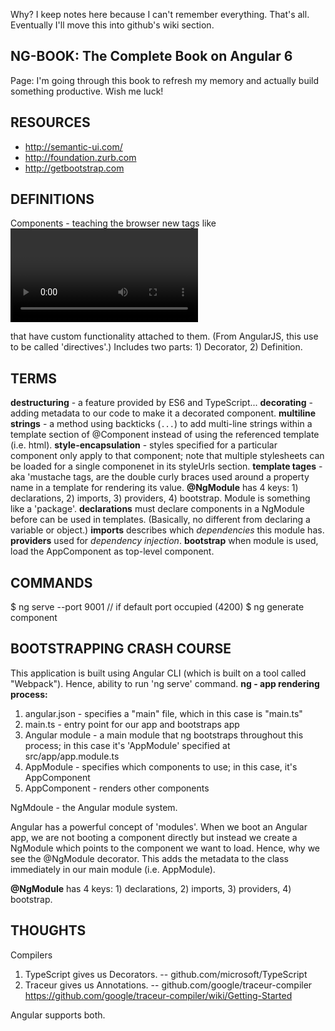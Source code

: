 Why?
I keep notes here because I can't remember everything. That's all. Eventually I'll move this into github's wiki section.


NG-BOOK: The Complete Book on Angular 6
---
Page:
I'm going through this book to refresh my memory and actually build something productive. Wish me luck!

RESOURCES
---
* http://semantic-ui.com/
* http://foundation.zurb.com
* http://getbootstrap.com 

DEFINITIONS
---
Components - teaching the browser new tags like <video> or <form> that have custom functionality attached to them. (From AngularJS, this use to be called 'directives'.) Includes two parts: 1) Decorator, 2) Definition.

TERMS
---
__destructuring__ - a feature provided by ES6 and TypeScript...
__decorating__ - adding metadata to our code to make it a decorated component.
__multiline strings__ - a method using backticks (`...`) to add multi-line strings within a template section of @Component instead of using the referenced template (i.e. html).
__style-encapsulation__ - styles specified for a particular component only apply to that component; note that multiple stylesheets can be loaded for a single componenet in its styleUrls section.
__template tages__ - aka 'mustache tags, are the double curly braces used around a property name in a template for rendering its value.
__@NgModule__ has 4 keys: 1) declarations, 2) imports, 3) providers, 4) bootstrap. Module is something like a 'package'.
__declarations__ must declare components in a NgModule before can be used in templates. (Basically, no different from declaring a variable or object.)
__imports__ describes which _dependencies_ this module has.
__providers__ used for _dependency injection_.
__bootstrap__ when module is used, load the AppComponent as top-level component.

COMMANDS
---
$ ng serve --port 9001  // if default port occupied (4200)
$ ng generate component <comp-name>


BOOTSTRAPPING CRASH COURSE
---
This application is built using Angular CLI (which is built on a tool called "Webpack"). Hence, ability to run 'ng serve' command.
**ng - app rendering process:**
1. angular.json - specifies a "main" file, which in this case is "main.ts"
2. main.ts - entry point for our app and bootstraps app
3. Angular module - a main module that ng bootstraps throughout this process; in this case it's 'AppModule' specified at src/app/app.module.ts
4. AppModule - specifies which components to use; in this case, it's AppComponent
5. AppComponent - renders other components

NgMdoule - the Angular module system.

Angular has a powerful concept of 'modules'. When we boot an Angular app, we are not booting a component directly but instead we create a NgModule which points to the component we want to load. Hence, why we see the @NgModule decorator. This adds the metadata to the class immediately in our main module (i.e. AppModule).

__@NgModule__ has 4 keys: 1) declarations, 2) imports, 3) providers, 4) bootstrap.


THOUGHTS
---
Compilers
1. TypeScript gives us Decorators. -- github.com/microsoft/TypeScript
2. Traceur gives us Annotations. -- github.com/google/traceur-compiler
https://github.com/google/traceur-compiler/wiki/Getting-Started

Angular supports both.